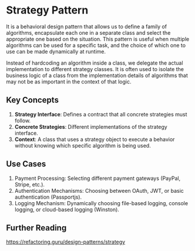 # Strategy Pattern

It is a behavioral design pattern that allows us to define a family of algorithms, encapsulate each one in a separate class and select the appropriate one based on the situation. This pattern is useful when multiple algorithms can be used for a specific task, and the choice of which one to use can be made dynamically at runtime.

Instead of hardcoding an algorithm inside a class, we delegate the actual implementation to different strategy classes.
It is often used to isolate the business logic of a class from the implementation details of algorithms that may not be as important in the context of that logic.

## Key Concepts

1. **Strategy Interface**: Defines a contract that all concrete strategies must follow.
2. **Concrete Strategies**: Different implementations of the strategy interface.
3. **Context**: A class that uses a strategy object to execute a behavior without knowing which specific algorithm is being used.

## Use Cases

1. Payment Processing: Selecting different payment gateways (PayPal, Stripe, etc.).
2. Authentication Mechanisms: Choosing between OAuth, JWT, or basic authentication (Passportjs).
3. Logging Mechanism: Dynamically choosing file-based logging, console logging, or cloud-based logging (Winston).

## Further Reading

https://refactoring.guru/design-patterns/strategy
